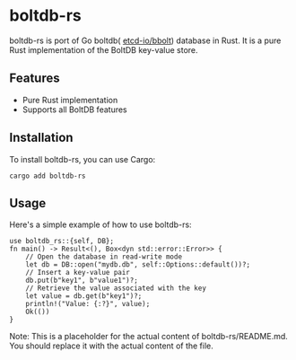 # boltdb-rs


boltdb-rs is port of Go boltdb( [etcd-io/bbolt](https://github.com/etcd-io/bbolt)) database in Rust. It is a pure Rust implementation of the BoltDB key-value store. 



## Features

- Pure Rust implementation
- Supports all BoltDB features


## Installation

To install boltdb-rs, you can use Cargo:

    cargo add boltdb-rs
    
## Usage

Here's a simple example of how to use boltdb-rs:

    use boltdb_rs::{self, DB};
    fn main() -> Result<(), Box<dyn std::error::Error>> {
        // Open the database in read-write mode
        let db = DB::open("mydb.db", self::Options::default())?;
        // Insert a key-value pair
        db.put(b"key1", b"value1")?;
        // Retrieve the value associated with the key
        let value = db.get(b"key1")?;
        println!("Value: {:?}", value);
        Ok(())
    }


Note: This is a placeholder for the actual content of boltdb-rs/README.md. You should replace it with the actual content of the file. 
